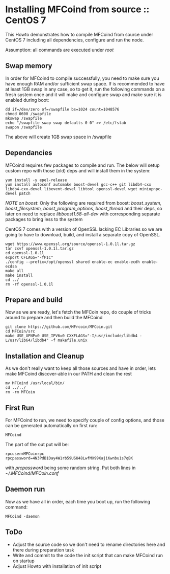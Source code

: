 # Installing MFCoind from source :: CentOS 7

This Howto demonstrates how to compile MFCoind from source under CentOS 7 including
all dependencies, configure and run the node.

Assumption: all commands are executed under *root*

## Swap memory

In order for MFCoind to compile successfully, you need to make sure you have enough RAM and/or
sufficient swap space. If is recommended to have at least 1GB swap in any case, so to get it, run the
following commands on a fresh system once and it will make and configure swap and make sure it is
enabled during boot:

```
dd if=/dev/zero of=/swapfile bs=1024 count=1048576
chmod 0600 /swapfile
mkswap /swapfile
echo "/swapfile swap swap defaults 0 0" >> /etc/fstab
swapon /swapfile
```

The above will create 1GB swap space in /swapfile

## Dependancies

MFCoind requires few packages to compile and run. The below will setup custom repo with those (old) deps 
and will install them in the system:

```
yum install -y epel-release
yum install autoconf automake boost-devel gcc-c++ git libdb4-cxx libdb4-cxx-devel libevent-devel libtool openssl-devel wget miniupnpc-devel patch
```

_NOTE on boost_: Only the following are required from boost: _boost_system, boost_filesystem, boost_program_options, boost_thread_ and their deps,
so later on need to replace *libboost1.58-all-dev* with corresponding separate packages to bring less to the system

CentOS 7 comes with a version of OpenSSL lacking EC Libraries so we are going to have to download, build, and install a separate copy of OpenSSL.

```
wget https://www.openssl.org/source/openssl-1.0.1l.tar.gz
tar zxvf openssl-1.0.1l.tar.gz
cd openssl-1.0.1l
export CFLAGS="-fPIC"
./config --prefix=/opt/openssl shared enable-ec enable-ecdh enable-ecdsa
make all
make install
cd ../
rm -rf openssl-1.0.1l
```

## Prepare and build

Now as we are ready, let's fetch the MFCoin repo, do couple of tricks around to prepare and then build the MFCoind

```
git clone https://github.com/MFrcoin/MFCoin.git
cd MFCoin/src
make USE_UPNP=0 USE_IPV6=0 CXXFLAGS="-I/usr/include/libdb4 -L/usr/lib64/libdb4" -f makefile.unix
```

## Installation and Cleanup

As we don't really want to keep all those sources and have in order, lets make MFCoind discover-able in our PATH and clean the rest
 
```
mv MFCoind /usr/local/bin/
cd ../../
rm -rm MFCoin
```

## First Run

For MFCoind to run, we need to specify couple of config options, and those can be generated
automatically on first run:

```
MFCoind
```

The part of the out put will be:

```
rpcuser=MFCoinrpc
rpcpassword=4N3PdB1Day4W1rb59USU48LwfMX99XajiKwnbu1s7qBK
```

with *prcpassword* being some random string. Put both lines in *~/.MFCoind/MFCoin.conf*

## Daemon run

Now as we have all in order, each time you boot up, run the following command:

```
MFCoind -daemon
```

## ToDo

* Adjust the source code so we don't need to rename directories here and there during preparation task
* Write and commit to the code the init script that can make MFCoind run on startup
* Adjust Howto with installation of init script


